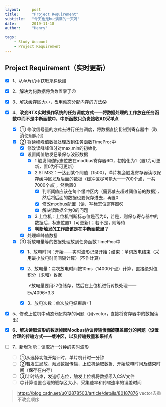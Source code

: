 ```yaml
---
layout:     post
title:      "Project Requirement"
subtitle:   "今天也是bug满满的一天呀"
date:       2019-11-18
author:     "Henry"

tags:
    - Study Account
    - Project Requirement
---
```


## Project Requirement（实时更新）



- [x] 1、从单片机中获取采样数据

- [x] 2、解决为何数据将负数置零了😥

- [x] 3、解决缓存区大小，改用动态分配内存的方法😱

- [x] 4、**改变RTX实时操作系统的任务调度方式——将数据处理的工作放在任务函数中而不是中断函数中，中断函数只负责接收AD采样点**
  - [x] ① 修改信号量的方式去进行任务调度，将数据直接复制到寄存器中（取消使用队列）
  - [x] ② 将读峰峰值数据处理放到任务函数TimeProc中
    - [x] 修改读峰峰值时对max,min的初始化
    - [x] 设置阈值触发记录保存波形数据
      - [x] 1.触发阈值标志位放在modbus寄存器6中，初始化为1（置1为可更新，置0为不可更新）
      - [x] 2.STM32：一达到某个阈值（1500），单片机会触发寄存器读取保存缓冲区以及后面的数据（缓冲区尽可能大——700个点，一共7000个点），然后置0
        - [x] 判断阈值应该在每个缓冲区内（需要减去超过阈值前的数据），然后将后面的数据也要保存进去，再置0
        - [x] 修改modbus配置（读、写标志位寄存器6）
        - [x] 解决读数据全为0的问题
      - [x] 3.上位机：上位机判断标志位是否为0，若是，则保存寄存器中的数据后，标志位置1（可更新）；若不是，则等待
      - [x] **判断触发的工作应该是在中断函数里？**
    - [x] 处理峰峰值数据
  - [x] ③ 将放电量等的数据处理放到任务函数TimeProc中
  	- [x] 1、放电时间：开始——实时波形记录开始；结束：单词放电结束（采用最小放电时间间隔计算）(不作计算)
    
    - [x] 2、放电量：每次放电时间按10ms（14000个点）计算，直接绝对值积分（求和）数据
    
      ​		⚡放电量要用32位储存，然后在上位机进行转换处理——Ev/4096*3.3
    
    - [x] 3、放电次数：单次放电结束后+1
  
- [x] 5、修改上位机中动态分配内存的问题（用vector，直接将寄存器中的数据读出）

- [x] **6、解决读取波形的数据帧因Modbus协议传输慢而被覆盖部分的问题（设置合理的传输方式——缓冲区，以及传输数量和采样点**

- [ ] 7、新增功能：读取近一分钟的实时波形

  - [ ] ①从选择功能开始计时，单片机计时一分钟
  - [ ] ②若发生局放，触发数据传输，上位机读取数据、开始放电时间及结束时间（保存在内存）
  - [ ] ③计时结束，发送标志位，触发上位机将数据写入CSV文件
  - [ ] 🙃计算设置合理的缓存区大小、采集速率和传输速率的误差时间

> https://blog.csdn.net/u012878503/article/details/80187876 vector去重不改变顺序